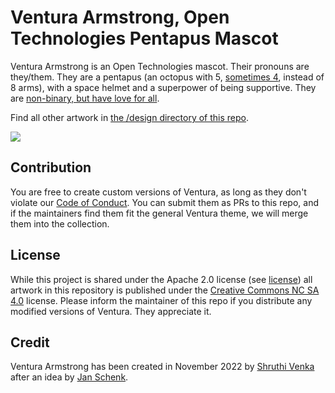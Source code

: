 # Ventura Armstrong, Open Technologies Pentapus Mascot
Ventura Armstrong is an Open Technologies mascot. Their pronouns are they/them. They are a pentapus (an octopus with 5, [sometimes 4](https://github.com/postman-open-technologies/ventura-armstrong/blob/main/designs/Ventura%20Armstrong%20Abled%20nobg.png), instead of 8 arms), with a space helmet and a superpower of being supportive. They are [non-binary, but have love for all](https://github.com/postman-open-technologies/ventura-armstrong/blob/main/designs/Ventura%20Armstrong%20Pride%20nobg.png).

Find all other artwork in [the /design directory of this repo](/designs/).

![](https://github.com/postman-open-technologies/ventura-armstrong/blob/main/designs/Ventura%20Armstrong%20bg.png)

## Contribution
You are free to create custom versions of Ventura, as long as they don't violate our [Code of Conduct](CODE_OF_CONDUCT.md). You can submit them as PRs to this repo, and if the maintainers find them fit the general Ventura theme, we will merge them into the collection.

## License
While this project is shared under the Apache 2.0 license (see [license](./LICENSE)) all artwork in this repository is published under the [Creative Commons NC SA 4.0](https://creativecommons.org/licenses/by-nc-sa/4.0/) license.
Please inform the maintainer of this repo if you distribute any modified versions of Ventura. They appreciate it.

## Credit
Ventura Armstrong has been created in November 2022 by [Shruthi Venka](https://www.linkedin.com/in/shruthivee/) after an idea by [Jan Schenk](https://github.com/jansche).

